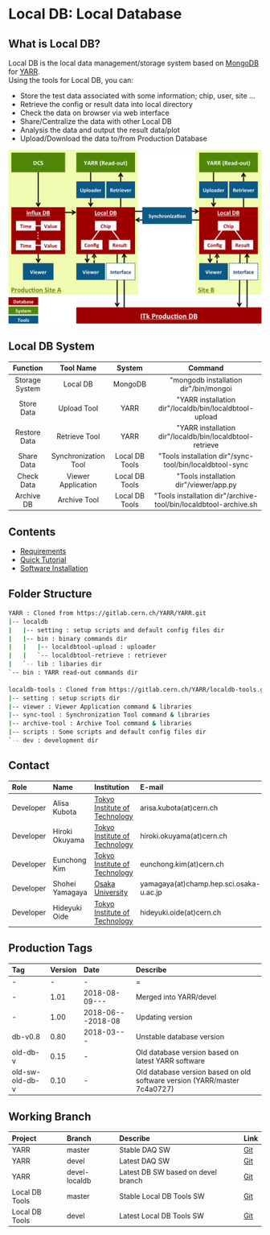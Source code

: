 # Local DB: Local Database

## What is Local DB?
Local DB is the local data management/storage system based on [MongoDB](https://docs.mongodb.com/) for [YARR](https://gitlab.cern.ch/YARR).<br>
Using the tools for Local DB, you can:

- Store the test data associated with some information; chip, user, site ...
- Retrieve the config or result data into local directory
- Check the data on browser via web interface
- Share/Centralize the data with other Local DB
- Analysis the data and output the result data/plot
- Upload/Download the data to/from Production Database

![Local DB System Overview](images/overview.png)

## Local DB System

|Function      |Tool Name           |System        |Command                                                           |
|:------------:|:------------------:|:------------:|:----------------------------------------------------------------:|
|Storage System|Local DB            |MongoDB       |"mongodb installation dir"/bin/mongoi                           |
|Store Data    |Upload Tool         |YARR          |"YARR installation dir"/localdb/bin/localdbtool-upload          |
|Restore Data  |Retrieve Tool       |YARR          |"YARR installation dir"/localdb/bin/localdbtool-retrieve        |
|Share Data    |Synchronization Tool|Local DB Tools|"Tools installation dir"/sync-tool/bin/localdbtool-sync         |
|Check Data    |Viewer Application  |Local DB Tools|"Tools installation dir"/viewer/app.py                          |
|Archive DB    |Archive Tool        |Local DB Tools|"Tools installation dir"/archive-tool/bin/localdbtool-archive.sh|

## Contents
* [Requirements](requirements.md)
* [Quick Tutorial](tutorial.md)
* [Software Installation](install.md)

## Folder Structure
```bash
YARR : Cloned from https://gitlab.cern.ch/YARR/YARR.git
|-- localdb
|   |-- setting : setup scripts and default config files dir
|   |-- bin : binary commands dir
|   |   |-- localdbtool-upload : uploader
|   |   `-- localdbtool-retrieve : retriever
|   `-- lib : libaries dir
`-- bin : YARR read-out commands dir

localdb-tools : Cloned from https://gitlab.cern.ch/YARR/localdb-tools.git
|-- setting : setup scripts dir
|-- viewer : Viewer Application command & libraries
|-- sync-tool : Synchronization Tool command & libraries
|-- archive-tool : Archive Tool command & libraries
|-- scripts : Some scripts and default config files dir
`-- dev : development dir
```

## Contact

|Role|Name|Institution|E-mail|
|:--|:--|:--|:--|
|Developer|Alisa Kubota   |[Tokyo Institute of Technology](http://www-hep.phys.titech.ac.jp/jlab/index_e.html)|arisa.kubota(at)cern.ch|
|Developer|Hiroki Okuyama |[Tokyo Institute of Technology](http://www-hep.phys.titech.ac.jp/jlab/index_e.html)|hiroki.okuyama(at)cern.ch|
|Developer|Eunchong Kim   |[Tokyo Institute of Technology](http://www-hep.phys.titech.ac.jp/jlab/index_e.html)|eunchong.kim(at)cern.ch|
|Developer|Shohei Yamagaya|[Osaka University](http://osksn2.hep.sci.osaka-u.ac.jp/member.html)|yamagaya(at)champ.hep.sci.osaka-u.ac.jp|
|Developer|Hideyuki Oide  |[Tokyo Institute of Technology](http://www-hep.phys.titech.ac.jp/jlab/index_e.html)|hideyuki.oide(at)cern.ch|

## Production Tags

|Tag|Version|Date|Describe|
|:--|:--|:--|:--|
|-|-|-|=|
|-|1.01|2018-08-09---|Merged into YARR/devel|
|-|1.00|2018-06---2018-08|Updating version|
|db-v0.8|0.80|2018-03---|Unstable database version|
|old-db-v|0.15|-|Old database version based on latest YARR software|
|old-sw-old-db-v|0.10|-|Old database version based on old software version (YARR/master 7c4a0727)|

## Working Branch
|Project|Branch|Describe|Link|
|:--|:--|:--|:--|
|YARR|master|Stable DAQ SW|[Git](https://gitlab.cern.ch/YARR/YARR/tree/master)|
|YARR|devel|Latest DAQ SW|[Git](https://gitlab.cern.ch/YARR/YARR/tree/devel)|
|YARR|devel-localdb|Latest DB SW based on devel branch|[Git](https://gitlab.cern.ch/YARR/YARR/tree/devel-localdb)|
|Local DB Tools|master|Stable Local DB Tools SW|[Git](https://gitlab.cern.ch/YARR/localdb-tools/tree/master)|
|Local DB Tools|devel|Latest Local DB Tools SW|[Git](https://gitlab.cern.ch/YARR/localdb-tools/tree/devel)|
